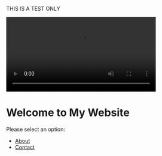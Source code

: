 <meta http-equiv="Permissions-Policy" content="interest-cohort=()">

THIS IS A TEST ONLY

<video id="myVideo" controls width="400" autoplay="true">
    <source src="https://tst.dynamsoft.com/public/docs/dbr/javascript/How%20to%20Use%20Dynamsoft%20Barcode%20Reader%20JavaScript%20SDK%20v1.1.mp4">
</video>

<script>
    // Check if autoplay flag exists in sessionStorage
    const autoplayFlag = sessionStorage.getItem('autoplay');

    if (!autoplayFlag) {
        // Autoplay the video if the flag doesn't exist
        const videoElement = document.getElementById('myVideo');
        videoElement.autoplay = true;

        // Set the autoplay flag in sessionStorage
        sessionStorage.setItem('autoplay', 'true');
    } else {
        // Video autoplay is disabled for subsequent visits
        const videoElement = document.getElementById('myVideo');
        videoElement.autoplay = false;
    }
</script>

# Welcome to My Website

Please select an option:

- [About](about.md)
- [Contact](contact.md)


